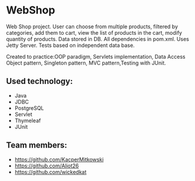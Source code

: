 # WebShop

Web Shop project. User can choose from multiple products, filtered by categories, add them to cart, view the list of products in the cart, modify quantity of products. Data stored in DB. All dependencies in pom.xml. Uses Jetty Server. Tests based on independent data base.

Created to practice:OOP paradigm, Servlets implementation, Data Access Object pattern, Singleton pattern, MVC pattern,Testing with JUnit.

## Used technology:
- Java
- JDBC
- PostgreSQL
- Servlet
- Thymeleaf
- JUnit

## Team members:
- https://github.com/KacperMitkowski
- https://github.com/Aliot26
- https://github.com/wickedkat
